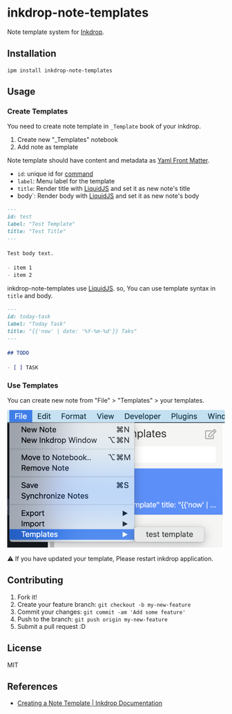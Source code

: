 # inkdrop-note-templates

Note template system for [Inkdrop](https://inkdrop.app).

## Installation

    ipm install inkdrop-note-templates

## Usage

### Create Templates

You need to create note template in `_Template` book of your inkdrop.

1. Create new "_Templates" notebook
2. Add note as template  

Note template should have content and metadata as [Yaml Front Matter](https://jekyllrb.com/docs/front-matter/).

- `id`: unique id for [command](https://docs.inkdrop.app/manual/list-of-commands)
- `label`: Menu label for the template
- `title`: Render title with [LiquidJS](https://liquidjs.com/) and set it as new note's title 
- body`: Render body with [LiquidJS](https://liquidjs.com/) and set it as new note's body
 
```markdown
---
id: test
label: "Test Template"
title: "Test Title"
---

Test body text.

- item 1
- item 2
```

inkdrop-note-templates use [LiquidJS](https://liquidjs.com/).
so, You can use template syntax in `title` and body.

```markdown
---
id: today-task
label: "Today Task"
title: "{{'now' | date: '%Y-%m-%d'}} Taks"
---

## TODO

- [ ] TASK
```


### Use Templates

You can create new note from "File" > "Templates" > your templates.

![template menu](docs/resources/template.png)

:warning: If you have updated your template, Please restart inkdrop application.

## Contributing

1. Fork it!
2. Create your feature branch: `git checkout -b my-new-feature`
3. Commit your changes: `git commit -am 'Add some feature'`
4. Push to the branch: `git push origin my-new-feature`
5. Submit a pull request :D

## License

MIT

## References

- [Creating a Note Template | Inkdrop Documentation](https://docs.inkdrop.app/manual/creating-a-note-template)
